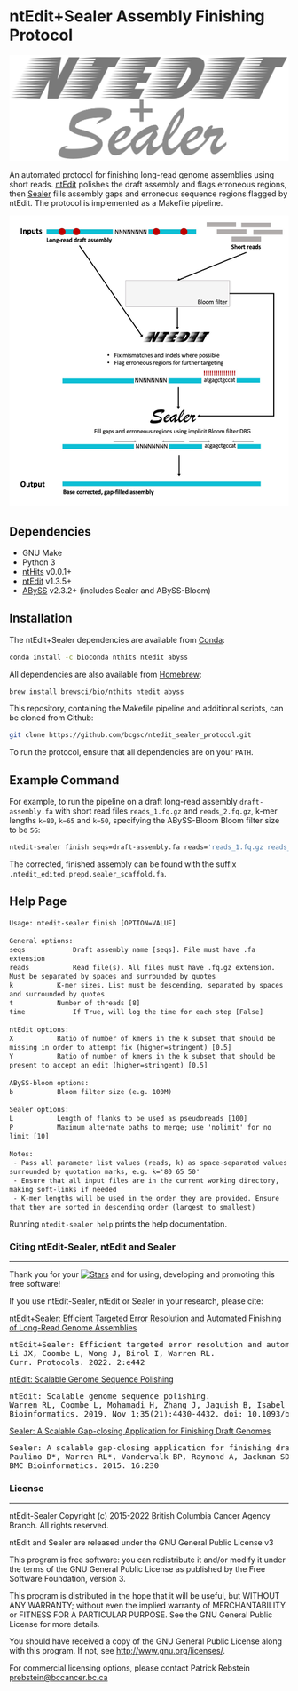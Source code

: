 # ntEdit+Sealer Assembly Finishing Protocol

![Logo](https://github.com/bcgsc/ntedit_sealer_protocol/blob/main/ntedit-sealer.png)

An automated protocol for finishing long-read genome assemblies using short reads. [ntEdit](https://github.com/bcgsc/ntEdit) polishes the draft assembly and flags erroneous regions, then [Sealer](https://github.com/bcgsc/abyss/tree/master/Sealer) fills assembly gaps and erroneous sequence regions flagged by ntEdit. The protocol is implemented as a Makefile pipeline.

![ntEdit+Sealer protocol flowchart](/ntEdit_Sealer_flowchart.jpg)

## Dependencies

- GNU Make
- Python 3
- [ntHits](https://github.com/bcgsc/nthits) v0.0.1+
- [ntEdit](https://github.com/bcgsc/ntEdit) v1.3.5+
- [ABySS](https://github.com/bcgsc/abyss) v2.3.2+ (includes Sealer and ABySS-Bloom)

## Installation

The ntEdit+Sealer dependencies are available from [Conda](https://docs.conda.io/projects/conda/en/latest/user-guide/install/download.html):

```bash
conda install -c bioconda nthits ntedit abyss
```

All dependencies are also available from [Homebrew](https://docs.brew.sh/Installation):

```bash
brew install brewsci/bio/nthits ntedit abyss
```

This repository, containing the Makefile pipeline and additional scripts, can be cloned from Github:

```bash
git clone https://github.com/bcgsc/ntedit_sealer_protocol.git
```

To run the protocol, ensure that all dependencies are on your `PATH`.

## Example Command

For example, to run the pipeline on a draft long-read assembly `draft-assembly.fa` with short read files `reads_1.fq.gz` and `reads_2.fq.gz`, k-mer lengths `k=80`, `k=65` and `k=50`, specifying the ABySS-Bloom Bloom filter size to be `5G`:

```bash
ntedit-sealer finish seqs=draft-assembly.fa reads='reads_1.fq.gz reads_2.fq.gz' k='80 65 50' b=5G
```

The corrected, finished assembly can be found with the suffix `.ntedit_edited.prepd.sealer_scaffold.fa`.

## Help Page
```
Usage: ntedit-sealer finish [OPTION=VALUE]

General options:
seqs			Draft assembly name [seqs]. File must have .fa extension
reads			Read file(s). All files must have .fq.gz extension. Must be separated by spaces and surrounded by quotes
k			K-mer sizes. List must be descending, separated by spaces and surrounded by quotes
t			Number of threads [8]
time			If True, will log the time for each step [False]

ntEdit options:
X			Ratio of number of kmers in the k subset that should be missing in order to attempt fix (higher=stringent) [0.5]
Y			Ratio of number of kmers in the k subset that should be present to accept an edit (higher=stringent) [0.5]

ABySS-bloom options:
b			Bloom filter size (e.g. 100M)

Sealer options:
L			Length of flanks to be used as pseudoreads [100]
P			Maximum alternate paths to merge; use 'nolimit' for no limit [10]

Notes:
 - Pass all parameter list values (reads, k) as space-separated values surrounded by quotation marks, e.g. k='80 65 50'
 - Ensure that all input files are in the current working directory, making soft-links if needed
 - K-mer lengths will be used in the order they are provided. Ensure that they are sorted in descending order (largest to smallest)
```

Running `ntedit-sealer help` prints the help documentation.

### Citing ntEdit-Sealer, ntEdit and Sealer
------------

Thank you for your [![Stars](https://img.shields.io/github/stars/bcgsc/ntedit_sealer_protocol.svg)](https://github.com/bcgsc/ntedit_sealer_protocol/stargazers) and for using, developing and promoting this free software!

If you use ntEdit-Sealer, ntEdit or Sealer in your research, please cite:


[ntEdit+Sealer: Efficient Targeted Error Resolution and Automated Finishing of Long-Read Genome Assemblies](https://doi.org/10.1002/cpz1.442)
<pre>
ntEdit+Sealer: Efficient targeted error resolution and automated finishing of long-read genome assemblies.
Li JX, Coombe L, Wong J, Birol I, Warren RL. 
Curr. Protocols. 2022. 2:e442 
</pre>

[ntEdit: Scalable Genome Sequence Polishing](http://dx.doi.org/10.1093/bioinformatics/btz400)
<pre>
ntEdit: Scalable genome sequence polishing.
Warren RL, Coombe L, Mohamadi H, Zhang J, Jaquish B, Isabel N, Jones SJM, Bousquet J, Bohlmann J, Birol I.
Bioinformatics. 2019. Nov 1;35(21):4430-4432. doi: 10.1093/bioinformatics/btz400.
</pre>

[Sealer: A Scalable Gap-closing Application for Finishing Draft Genomes](http://dx.doi.org/10.1186/s12859-015-0663-4)
<pre>
Sealer: A scalable gap-closing application for finishing draft genomes. 
Paulino D*, Warren RL*, Vandervalk BP, Raymond A, Jackman SD, Birol I. 
BMC Bioinformatics. 2015. 16:230
</pre>

### License
-------

ntEdit-Sealer Copyright (c) 2015-2022 British Columbia Cancer Agency Branch.  All rights reserved.

ntEdit and Sealer are released under the GNU General Public License v3

This program is free software: you can redistribute it and/or modify
it under the terms of the GNU General Public License as published by
the Free Software Foundation, version 3.
 
This program is distributed in the hope that it will be useful,
but WITHOUT ANY WARRANTY; without even the implied warranty of
MERCHANTABILITY or FITNESS FOR A PARTICULAR PURPOSE. See the
GNU General Public License for more details.
 
You should have received a copy of the GNU General Public License
along with this program. If not, see <http://www.gnu.org/licenses/>.
 
For commercial licensing options, please contact
Patrick Rebstein <prebstein@bccancer.bc.ca>
